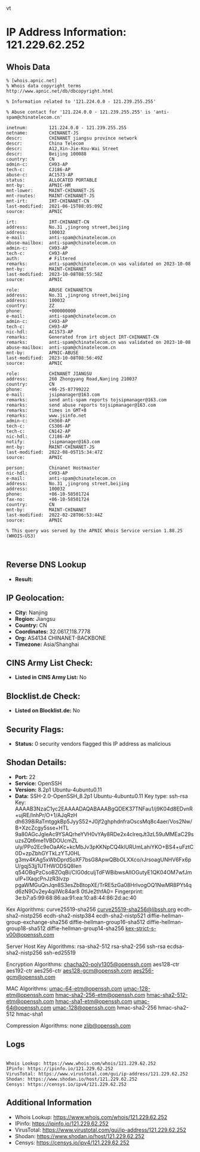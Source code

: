 vt
# IP Address Information: 121.229.62.252

## Whois Data
```
% [whois.apnic.net]
% Whois data copyright terms    http://www.apnic.net/db/dbcopyright.html

% Information related to '121.224.0.0 - 121.239.255.255'

% Abuse contact for '121.224.0.0 - 121.239.255.255' is 'anti-spam@chinatelecom.cn'

inetnum:        121.224.0.0 - 121.239.255.255
netname:        CHINANET-JS
descr:          CHINANET jiangsu province network
descr:          China Telecom
descr:          A12,Xin-Jie-Kou-Wai Street
descr:          Beijing 100088
country:        CN
admin-c:        CH93-AP
tech-c:         CJ186-AP
abuse-c:        AC1573-AP
status:         ALLOCATED PORTABLE
mnt-by:         APNIC-HM
mnt-lower:      MAINT-CHINANET-JS
mnt-routes:     MAINT-CHINANET-JS
mnt-irt:        IRT-CHINANET-CN
last-modified:  2021-06-15T08:05:09Z
source:         APNIC

irt:            IRT-CHINANET-CN
address:        No.31 ,jingrong street,beijing
address:        100032
e-mail:         anti-spam@chinatelecom.cn
abuse-mailbox:  anti-spam@chinatelecom.cn
admin-c:        CH93-AP
tech-c:         CH93-AP
auth:           # Filtered
remarks:        anti-spam@chinatelecom.cn was validated on 2023-10-08
mnt-by:         MAINT-CHINANET
last-modified:  2023-10-08T08:55:58Z
source:         APNIC

role:           ABUSE CHINANETCN
address:        No.31 ,jingrong street,beijing
address:        100032
country:        ZZ
phone:          +000000000
e-mail:         anti-spam@chinatelecom.cn
admin-c:        CH93-AP
tech-c:         CH93-AP
nic-hdl:        AC1573-AP
remarks:        Generated from irt object IRT-CHINANET-CN
remarks:        anti-spam@chinatelecom.cn was validated on 2023-10-08
abuse-mailbox:  anti-spam@chinatelecom.cn
mnt-by:         APNIC-ABUSE
last-modified:  2023-10-08T08:56:49Z
source:         APNIC

role:           CHINANET JIANGSU
address:        260 Zhongyang Road,Nanjing 210037
country:        CN
phone:          +86-25-87799222
e-mail:         jsipmanager@163.com
remarks:        send anti-spam reports tojsipmanager@163.com
remarks:        send abuse reports tojsipmanager@163.com
remarks:        times in GMT+8
remarks:        www.jsinfo.net
admin-c:        CH360-AP
tech-c:         CS306-AP
tech-c:         CN142-AP
nic-hdl:        CJ186-AP
notify:         jsipmanager@163.com
mnt-by:         MAINT-CHINANET-JS
last-modified:  2022-08-05T15:34:47Z
source:         APNIC

person:         Chinanet Hostmaster
nic-hdl:        CH93-AP
e-mail:         anti-spam@chinatelecom.cn
address:        No.31 ,jingrong street,beijing
address:        100032
phone:          +86-10-58501724
fax-no:         +86-10-58501724
country:        CN
mnt-by:         MAINT-CHINANET
last-modified:  2022-02-28T06:53:44Z
source:         APNIC

% This query was served by the APNIC Whois Service version 1.88.25 (WHOIS-US3)



```
## Reverse DNS Lookup
- **Result:** 

## IP Geolocation:
- **City:** Nanjing
- **Region:** Jiangsu
- **Country:** CN
- **Coordinates:** 32.0617,118.7778
- **Org:** AS4134 CHINANET-BACKBONE
- **Timezone:** Asia/Shanghai

## CINS Army List Check:
- **Listed in CINS Army List:** 
No

## Blocklist.de Check:
- **Listed on Blocklist.de:** 
No

## Security Flags:
- **Status:** 0 security vendors flagged this IP address as malicious

## Shodan Details:
- **Port:** 22
- **Service:** OpenSSH
- **Version:** 8.2p1 Ubuntu-4ubuntu0.11
- **Data:** SSH-2.0-OpenSSH_8.2p1 Ubuntu-4ubuntu0.11
Key type: ssh-rsa
Key: AAAAB3NzaC1yc2EAAAADAQABAAABgQDEK37TNFau1/j9K04d8EDvnR+ujRE/InhPr/O+1/AJqRzH
dh6398iRaTmtggkBp5JyyS52+J0jf2ghphdnfraOscsMq8c4aer/Vos2Nw/B+XzcZcgy5sse+HTL
9a80AGcJgIeAc9YSAQrheYVH0vYAy8RDe2x4clreqJt3zL59uMMEaC29suzsZQt6me1VBDOUcmZL
uly/PPo2Ec9eOaAKc+kcMbJv3pKKNpCQ4klURUmLahiYKO+BS4+uFztC0D+zpZbhGYTkLzYTJ0HL
g3mv4KAg5xWbDprdSoXF7bsG8ApwQBbOLXXco/rJrsoagUNHV6Fx6pU/gqj53jj1UTHWODSQ8Ien
q54OBqPzCsoBZOqBi/CIG0dculjTdFWBibwsAIIOGutyE1QK04OM7wfJmuIP+lXaqcPnJzR3lvzp
pgaWMGuQnJqn8S3esZbBtopXE/TrRE5zGa08HrIvogOQ1NwMR8PYt4qd6zN9Ov2ey4qiIWc84ar8
0tlJe2thfA0=
Fingerprint: 3e:b7:a5:99:68:86:aa:91:ea:10:a8:44:86:2d:ac:40

Kex Algorithms:
	curve25519-sha256
	curve25519-sha256@libssh.org
	ecdh-sha2-nistp256
	ecdh-sha2-nistp384
	ecdh-sha2-nistp521
	diffie-hellman-group-exchange-sha256
	diffie-hellman-group16-sha512
	diffie-hellman-group18-sha512
	diffie-hellman-group14-sha256
	kex-strict-s-v00@openssh.com

Server Host Key Algorithms:
	rsa-sha2-512
	rsa-sha2-256
	ssh-rsa
	ecdsa-sha2-nistp256
	ssh-ed25519

Encryption Algorithms:
	chacha20-poly1305@openssh.com
	aes128-ctr
	aes192-ctr
	aes256-ctr
	aes128-gcm@openssh.com
	aes256-gcm@openssh.com

MAC Algorithms:
	umac-64-etm@openssh.com
	umac-128-etm@openssh.com
	hmac-sha2-256-etm@openssh.com
	hmac-sha2-512-etm@openssh.com
	hmac-sha1-etm@openssh.com
	umac-64@openssh.com
	umac-128@openssh.com
	hmac-sha2-256
	hmac-sha2-512
	hmac-sha1

Compression Algorithms:
	none
	zlib@openssh.com


## Logs
```

Whois Lookup: https://www.whois.com/whois/121.229.62.252
IPinfo: https://ipinfo.io/121.229.62.252
VirusTotal: https://www.virustotal.com/gui/ip-address/121.229.62.252
Shodan: https://www.shodan.io/host/121.229.62.252
Censys: https://censys.io/ipv4/121.229.62.252

```
## Additional Information
- Whois Lookup: https://www.whois.com/whois/121.229.62.252
- IPinfo: https://ipinfo.io/121.229.62.252
- VirusTotal: https://www.virustotal.com/gui/ip-address/121.229.62.252
- Shodan: https://www.shodan.io/host/121.229.62.252
- Censys: https://censys.io/ipv4/121.229.62.252

